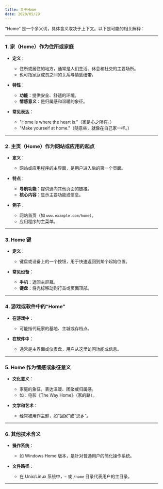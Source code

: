 ```yaml
---
title: 关于Home
date: 2020/05/29
---
```


“Home” 是一个多义词，具体含义取决于上下文。以下是可能的相关解释：

---

### **1. 家（Home）作为住所或家庭**
- **定义**：
  - 住所或居住的地方，通常是人们生活、休息和社交的主要场所。
  - 也可指家庭成员之间的关系与情感纽带。

- **特性**：
  - **功能**：提供安全、舒适的环境。
  - **情感意义**：是归属感和温暖的象征。

- **常见表达**：
  - "Home is where the heart is."（家是心之所在。）
  - "Make yourself at home."（随意些，就像在自己家一样。）

---

### **2. 主页（Home）作为网站或应用的起点**
- **定义**：
  - 网站或应用程序的主界面，是用户进入后的第一个页面。
  
- **特点**：
  - **导航功能**：提供通向其他页面的链接。
  - **核心内容**：显示主要功能或信息。

- **例子**：
  - 网站首页（如 `www.example.com/home`）。
  - 应用程序的主菜单。

---

### **3. Home 键**
- **定义**：
  - 键盘或设备上的一个按钮，用于快速返回到某个起始位置。
  
- **常见设备**：
  - **手机**：返回主屏幕。
  - **键盘**：将光标移动到行首或页面顶部。

---

### **4. 游戏或软件中的“Home”**
- **在游戏中**：
  - 可能指代玩家的基地、主城或存档点。
  
- **在软件中**：
  - 通常是主界面或仪表盘，用户从这里访问功能或信息。

---

### **5. Home 作为情感或象征意义**
- **文化意义**：
  - 家庭的象征，表达温暖、团聚或归属感。
  - 如：电影《The Way Home》（家的路）。

- **文学和艺术**：
  - 经常被用作主题，如“回家”或“思乡”。

---

### **6. 其他技术含义**
- **操作系统**：
  - 如 Windows Home 版本，是针对普通用户的简化操作系统。

- **文件路径**：
  - 在 Unix/Linux 系统中，`~` 或 `/home` 目录代表用户的主目录。

---